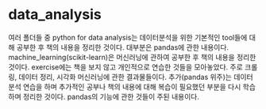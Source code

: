 # data_analysis
여러 폴더들 중 python for data analysis는 데이터분석을 위한 기본적인 tool들에 대해 공부한 후 책의 내용을 정리한 것이다. 대부분은 pandas에 관한 내용이다.
machine_learning(scikit-learn)은 머신러닝에 관하여 공부한 후 책의 내용을 정리한 것이다.
exercise에는 책을 보지 않고 개인적으로 연습한 것들을 모아놓았다. 주로 크롤링, 데이터 정리, 시각화 머신러닝에 관한 결과물들이다. 
추가(pandas 위주)는 데이터 분석 연습을 하며 추가적인 공부나 책의 내용에 대해 복습이 필요했던 부분을 다시 학습하며 정리한 것이다. 
    pandas의 기능에 관한 것들이 주된 내용이다.
